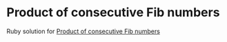 # Product of consecutive Fib numbers
Ruby solution for [Product of consecutive Fib numbers](https://www.codewars.com/kata/5541f58a944b85ce6d00006a)
